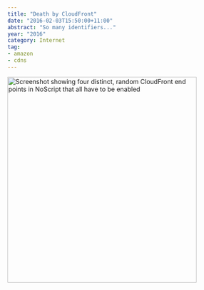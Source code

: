 ```yaml
---
title: "Death by CloudFront"
date: "2016-02-03T15:50:00+11:00"
abstract: "So many identifiers..."
year: "2016"
category: Internet
tag:
- amazon
- cdns
---
```

<p><img src="https://rubenerd.com/files/2016/screenie.deathbycloudfront.png" alt="Screenshot showing four distinct, random CloudFront end points in NoScript that all have to be enabled" style="width:424px; height:462px;" /></p>

